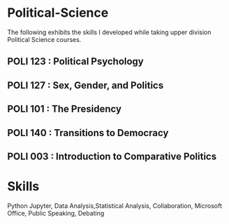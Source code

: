 # Political-Science
The following exhibits the skills I developed while taking upper division Political Science courses. 
## POLI 123 : Political Psychology 
## POLI 127 : Sex, Gender, and Politics
## POLI 101 : The Presidency
## POLI 140 : Transitions to Democracy 
## POLI 003 : Introduction to Comparative Politics

# Skills 
Python Jupyter, Data Analysis,Statistical Analysis, Collaboration, Microsoft Office, Public Speaking, Debating
